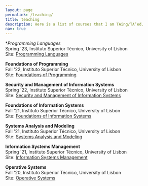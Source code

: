 ```yaml
---
layout: page
permalink: /teaching/
title: teaching
description: Here is a list of courses that I am TAing/TA’ed.
nav: true
---
```


**Programming Languages*<br>
Spring '23, Instituto Superior Técnico, University of Lisbon<br>
Site: [Programming Languages](https://fenix.tecnico.ulisboa.pt/disciplinas/LPro/2022-2023/2-semestre)

**Foundations of Programming**<br>
Fall '22, Instituto Superior Técnico, University of Lisbon<br>
Site: [Foundations of Programming](https://fenix.tecnico.ulisboa.pt/disciplinas/FProg-2/2022-2023/1-semestre)

**Security and Management of Information Systems**<br>
Spring '22, Instituto Superior Técnico, University of Lisbon<br>
Site: [Security and Management of Information Systems](https://fenix.tecnico.ulisboa.pt/disciplinas/OGFI/2021-2022/2-semestre)

**Foundations of Information Systems**<br>
Fall '21, Instituto Superior Técnico, University of Lisbon<br>
Site: [Foundations of Information Systems](https://fenix.tecnico.ulisboa.pt/disciplinas/AOSI/2021-2022/1-semestre)

**Systems Analysis and Modeling**<br>
Fall '21, Instituto Superior Técnico, University of Lisbon<br>
Site: [Systems Analysis and Modeling](https://fenix.tecnico.ulisboa.pt/disciplinas/Mod/2021-2022/1-semestre)

**Information Systems Management**<br>
Spring '21, Instituto Superior Técnico, University of Lisbon<br>
Site: [Information Systems Management](https://fenix.tecnico.ulisboa.pt/disciplinas/OGFI2646/2020-2021/2-semestre)

**Operative Systems**<br>
Fall '20, Instituto Superior Técnico, University of Lisbon<br>
Site: [Operative Systems](https://fenix.tecnico.ulisboa.pt/disciplinas/SO7179577/2020-2021/1-semestre)
